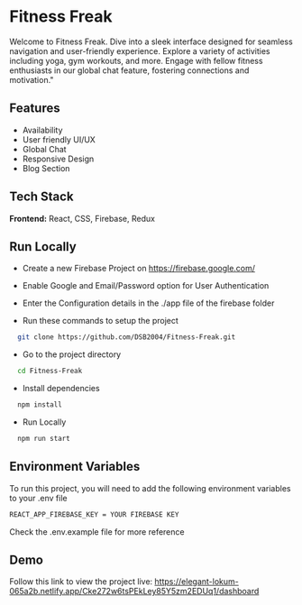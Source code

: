 
# Fitness Freak

Welcome to Fitness Freak. Dive into a sleek interface designed for seamless navigation and user-friendly experience. Explore a variety of activities including yoga, gym workouts, and more. Engage with fellow fitness enthusiasts in our global chat feature, fostering connections and motivation."




## Features

- Availability
- User friendly UI/UX
- Global Chat
- Responsive Design
- Blog Section



## Tech Stack

**Frontend:** React, CSS, Firebase, Redux


## Run Locally



- Create a new Firebase Project on https://firebase.google.com/

- Enable Google and Email/Password option for User Authentication

- Enter the Configuration details in the ./app file of the firebase folder

- Run these commands to setup the project


```bash
  git clone https://github.com/DSB2004/Fitness-Freak.git
```

- Go to the project directory

```bash
  cd Fitness-Freak
```

- Install dependencies

```bash
  npm install
```

- Run Locally

```bash
  npm run start
```


## Environment Variables

To run this project, you will need to add the following environment variables to your .env file
 
 ```bash
REACT_APP_FIREBASE_KEY = YOUR FIREBASE KEY
```

Check the .env.example file for more reference



## Demo

Follow this link to view the project live: https://elegant-lokum-065a2b.netlify.app/Cke272w6tsPEkLey85Y5zm2EDUq1/dashboard